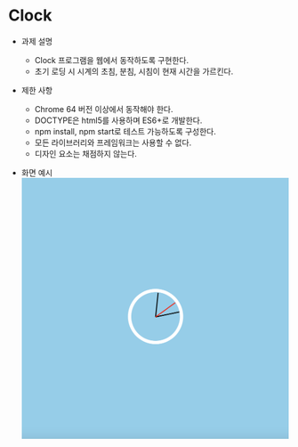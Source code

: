 # Clock

- 과제 설명
  - Clock 프로그램을 웹에서 동작하도록 구현한다.
  - 초기 로딩 시 시계의 초침, 분침, 시침이 현재 시간을 가르킨다.

- 제한 사항
  - Chrome 64 버전 이상에서 동작해야 한다.
  - DOCTYPE은 html5를 사용하며 ES6+로 개발한다. 
  - npm install, npm start로 테스트 가능하도록 구성한다. 
  - 모든 라이브러리와 프레임워크는 사용할 수 없다.
  - 디자인 요소는 채점하지 않는다.

- 화면 예시
  ![example](./result.png)

